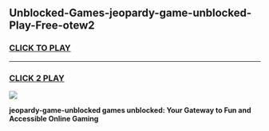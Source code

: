 
## Unblocked-Games-jeopardy-game-unblocked-Play-Free-otew2
<h3>
<a href="https://premium76.site?title=jeopardy-game-unblocked&ref=21A">CLICK TO PLAY</a></h3>
<hr>

<h3>
<a href="https://premium76.site?title=jeopardy-game-unblocked&ref=21A">CLICK 2 PLAY</a>
  
</h3>

<a href="https://premium76.site?title=jeopardy-game-unblocked&ref=21A"><img src="https://clearcache.store/games.png"></a>


**jeopardy-game-unblocked games unblocked: Your Gateway to Fun and Accessible Online Gaming**
